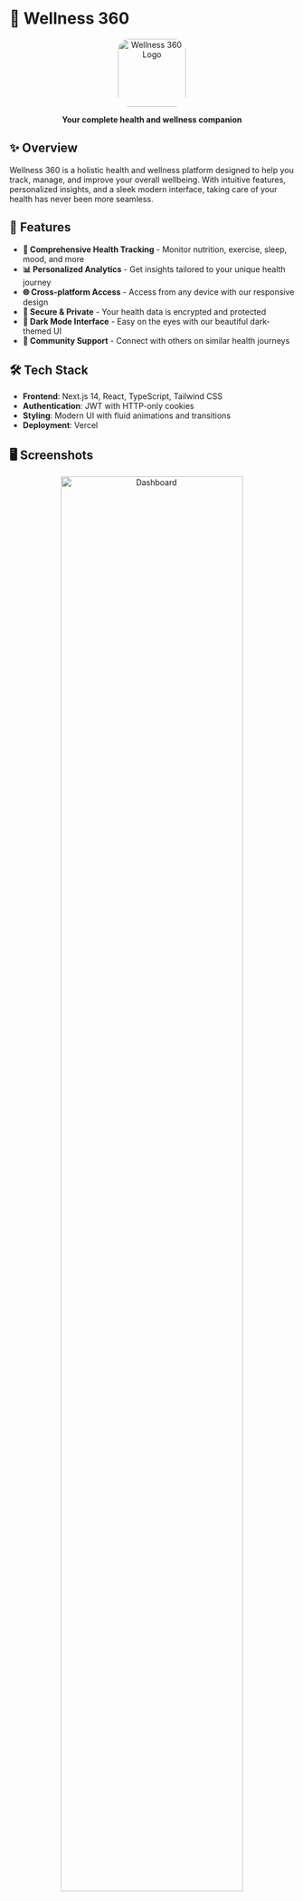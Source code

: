 # 🌙 Wellness 360

<div align="center">
  <img src="public/wellness-360-logo.png" alt="Wellness 360 Logo" width="120" height="120" style="border-radius: 20px;">
  <p><strong>Your complete health and wellness companion</strong></p>
</div>

## ✨ Overview

Wellness 360 is a holistic health and wellness platform designed to help you track, manage, and improve your overall wellbeing. With intuitive features, personalized insights, and a sleek modern interface, taking care of your health has never been more seamless.

## 🚀 Features

- **🧠 Comprehensive Health Tracking** - Monitor nutrition, exercise, sleep, mood, and more
- **📊 Personalized Analytics** - Get insights tailored to your unique health journey
- **🌐 Cross-platform Access** - Access from any device with our responsive design
- **🔐 Secure & Private** - Your health data is encrypted and protected
- **🌙 Dark Mode Interface** - Easy on the eyes with our beautiful dark-themed UI
- **🤝 Community Support** - Connect with others on similar health journeys

## 🛠️ Tech Stack

- **Frontend**: Next.js 14, React, TypeScript, Tailwind CSS
- **Authentication**: JWT with HTTP-only cookies
- **Styling**: Modern UI with fluid animations and transitions
- **Deployment**: Vercel

## 🖥️ Screenshots

<div align="center">
  <img src="public/screenshot-dashboard.png" alt="Dashboard" width="80%">
  <p><em>Dashboard view with personalized health metrics</em></p>
</div>

## 🔍 Getting Started

### Prerequisites

- Node.js 18+ and npm/yarn
- An environment variable file with your API configurations

### Installation

```bash
# Clone the repository
git clone https://github.com/yourusername/wellness_360_client.git

# Navigate to the project directory
cd wellness_360_client

# Install dependencies
npm install

# Create environment file
cp .env.example .env.local

# Start the development server
npm run dev
```

Visit `http://localhost:3000` to see the application in action.

## 🌟 Contributing

Contributions are welcome! Feel free to open issues or submit pull requests to help improve Wellness 360.

1. Fork the repository
2. Create your feature branch (`git checkout -b feature/amazing-feature`)
3. Commit your changes (`git commit -m 'Add some amazing feature'`)
4. Push to the branch (`git push origin feature/amazing-feature`)
5. Open a Pull Request

## 📝 License

This project is licensed under the MIT License - see the LICENSE file for details.

## 🙏 Acknowledgements

- Special thanks to all the contributors who have helped shape Wellness 360
- Inspiration from the best health and wellness platforms around the world

---

<div align="center">
  <p>Made with ❤️ for a healthier tomorrow</p>
</div>

## Media Requirements

### Hero Section Media

1. **Local Background Video**
   - `/public/videos/fitness-video.mp4` - High-quality fitness video for the hero section background
   - This video was downloaded from YouTube (original source: https://www.youtube.com/watch?v=Sc7LUjbKBHw)
   - Benefits of using a local video file:
     - Faster loading times (no external API dependencies)
     - Works without an internet connection in development
     - Complete control over the video quality and compression
     - No YouTube branding or loading delays
   
2. **Fallback Image**
   - `/public/images/fitness-poster.jpg` - Static image that displays:
     - When the video is loading
     - If video playback fails
     - On mobile devices (for performance)
     - When JavaScript is disabled
     - Should match the video content for a seamless experience
   
3. **Implementation Details**
   - Direct video embedding using the HTML5 video tag with:
     - Autoplay and loop functionality
     - Muted by default (required for autoplay)
     - Responsive sizing with object-fit: cover
     - Error handling for graceful fallbacks
   - Mobile devices automatically receive the static image for better performance
   - A gradient overlay ensures text readability regardless of the background content